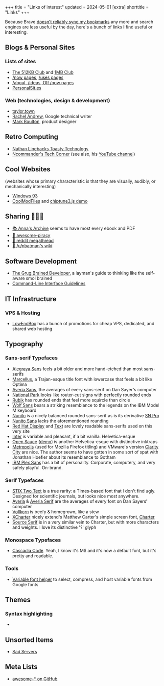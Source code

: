 +++
title = "Links of interest"
updated = 2024-05-01
[extra]
shorttitle = "Links"
+++

Because Brave [doesn't reliably sync my bookmarks](https://github.com/brave/brave-browser/issues/35042) any more and search engines are less useful by the day, here's a bunch of links I find useful or interesting.

## Blogs & Personal Sites

### Lists of sites
* [The 512KB Club](https://512kb.club/) and [1MB Club](https://1mb.club/)
* [/now pages](https://nownownow.com/), [/uses pages](https://uses.tech/)
* [/about, /ideas, OR /now pages](https://aboutideasnow.com/)
* [PersonalSit.es](https://personalsit.es/)

### Web (technologies, design & development)
* [taylor.town](https://taylor.town/)
* [Rachel Andrew](https://rachelandrew.co.uk/), Google technical writer
* [Mark Boulton](https://markboulton.co.uk/), product designer

## Retro Computing
* [Nathan Linebacks Toasty Technology](https://toastytech.com/)
* [Ncommander's Tech Corner](https://casadevall.pro/) (see also, his [YouTube channel](https://www.youtube.com/@NCommander/))


## Cool Websites

(websites whose primary characteristic is that they are visually, audibly, or mechanically interesting)

* [Windows 93](https://www.windows93.net/)
* [CoolModFiles](https://coolmodfiles.com/) and [chiptune3.js demo](https://drsnuggles.github.io/chiptune/demo.html)

## Sharing 🏴‍☠️🦜
* [📚 Anna's Archive](https://annas-archive.org) seems to have most every ebook and PDF
* [🔗 awesome-piracy](https://shakil-shahadat.github.io/awesome-piracy/)
* [🔗 reddit megathread](https://old.reddit.com/r/Piracy/wiki/megathread)
* [🔗 /u/nbatman's wiki](https://old.reddit.com/r/FREEMEDIAHECKYEAH/wiki/index)

## Software Development
* [The Grug Brained Developer](https://grugbrain.dev/), a layman's guide to thinking like the self-aware smol brained
* [Command-Line Interface Guidelines](https://clig.dev/)

## IT Infrastructure

### VPS & Hosting
* [LowEndBox](https://lowendbox.com/) has a bunch of promotions for cheap VPS, dedicated, and shared web hosting

## Typography

### Sans-serif Typefaces

* [Alegraya Sans](https://fonts.google.com/specimen/Alegreya+Sans) feels a bit older and more hand-etched than most sans-serifs
* [Marcellus](https://fonts.google.com/specimen/Marcellus), a Trajan-esque title font with lowercase that feels a bit like Optima
* [Averia Sans](https://fonts.google.com/specimen/Averia+Sans+Libre), the averages of every sans-serif on Dan Sayer's computer
* [National Park](https://nationalparktypeface.com/) looks like router-cut signs with perfectly rounded ends
* [Rubik](https://fonts.google.com/specimen/Rubik) has rounded ends that feel more squircle than circle
* [Wolf Sans](https://fonts2u.com/wolf-sans-regular.font) bears a striking resemblance to the legends on the IBM Model M keyboard
* [Nunito](https://fonts.google.com/specimen/Nunito) is a nicely balanced rounded sans-serif as is its derivative [SN Pro](https://supernotes.app/open-source/sn-pro/)
* [Nunito Sans](https://fonts.google.com/specimen/Nunito+Sans) lacks the aforementioned rounding
* [Red Hat Display](https://fonts.google.com/specimen/Red+Hat+Display) and [Text](https://fonts.google.com/specimen/Red+Hat+Text) are lovely readable sans-serifs used on this very site
* [Inter](https://rsms.me/inter/) is variable and pleasant, if a bit vanilla. Helvetica-esque
* [Open Sauce](https://github.com/marcologous/Open-Sauce-Fonts) ([demo](https://www.behance.net/gallery/94876543/Open-Sauce-Sans-Typeface)) is another Helvetica-esque with distinctive inktraps
* [Metropolis](https://fontesk.com/metropolis-typeface/) (used for Mozilla Firefox titling) and VMware's version [Clarity City](https://fontesk.com/clarity-city-typeface/) are nice. The author seems to have gotten in some sort of spat with Jonathan Hoefler about its resemblance to Gotham
* [IBM Plex Sans](https://www.ibm.com/plex/) has a bit of personality. Corporate, computery, and very safely playful. On-brand.

### Serif Typefaces
* [STIX Two Text](https://fonts.google.com/specimen/STIX+Two+Text) is a true rarity: a Times-based font that I don't find ugly. Designed for scientific journals, but looks nice most anywhere.
* [Averia](https://fonts.google.com/specimen/Averia+Libre) & [Averia Serif](https://fonts.google.com/specimen/Averia+Serif+Libre) are the averages of every font on Dan Sayers' computer
* [Vollkorn](https://fonts.google.com/specimen/Vollkorn) is beefy & homegrown, like a stew
* [XCharter](https://fontesk.com/xcharter-typeface/) nicely extend's Matthew Carter's simple screen font, [Charter](https://practicaltypography.com/charter.html)
* [Source Serif](https://fonts.google.com/specimen/Source+Serif+4) is in a very similar vein to Charter, but with more characters and weights. I love its distinctive '?' glyph

### Monospace Typefaces
* [Cascadia Code](https://github.com/microsoft/cascadia-code). Yeah, I know it's M$ and it's now a default font, but it's pretty and readable.

### Tools
* [Variable font helper](https://variable-font-helper.web.app/) to select, compress, and host variable fonts from Google fonts

## Themes

### Syntax highlighting
*

## Unsorted Items
* [Sad Servers](https://sadservers.com/)

## Meta Lists
* [awesome-* on GitHub](https://github.com/sindresorhus/awesome#readme)
